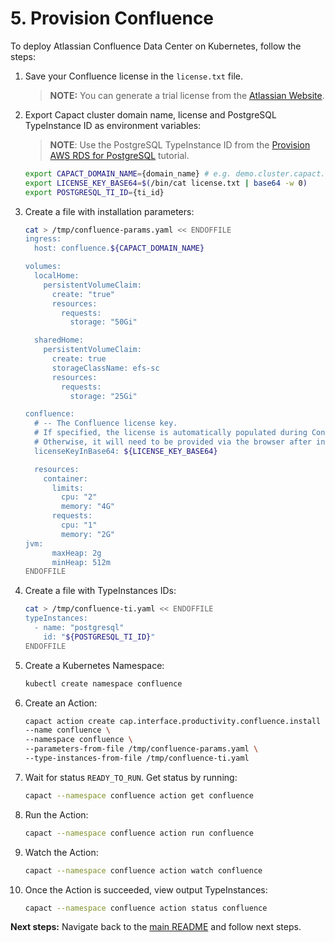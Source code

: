# 5. Provision Confluence

To deploy Atlassian Confluence Data Center on Kubernetes, follow the steps:

1. Save your Confluence license in the `license.txt` file. 

    >**NOTE:** You can generate a trial license from the [Atlassian Website](https://my.atlassian.com/license/evaluation).
    
1. Export Capact cluster domain name, license and PostgreSQL TypeInstance ID as environment variables:

    >**NOTE**: Use the PostgreSQL TypeInstance ID from the [Provision AWS RDS for PostgreSQL](./2-aws-rds-provisioning.md) tutorial.
   ```bash
   export CAPACT_DOMAIN_NAME={domain_name} # e.g. demo.cluster.capact.dev
   export LICENSE_KEY_BASE64=$(/bin/cat license.txt | base64 -w 0)
   export POSTGRESQL_TI_ID={ti_id} 
   ``` 

1. Create a file with installation parameters:

    ```bash
    cat > /tmp/confluence-params.yaml << ENDOFFILE
    ingress:
      host: confluence.${CAPACT_DOMAIN_NAME}
    
    volumes:
      localHome:
        persistentVolumeClaim:
          create: "true"
          resources:
            requests:
              storage: "50Gi"

      sharedHome:
        persistentVolumeClaim:
          create: true
          storageClassName: efs-sc
          resources:
            requests:
              storage: "25Gi"

    confluence:
      # -- The Confluence license key.
      # If specified, the license is automatically populated during Confluence setup.
      # Otherwise, it will need to be provided via the browser after initial startup.
      licenseKeyInBase64: ${LICENSE_KEY_BASE64}
    
      resources:
        container:
          limits:
            cpu: "2"
            memory: "4G"
          requests:
            cpu: "1"
            memory: "2G"
	jvm:
          maxHeap: 2g
          minHeap: 512m
    ENDOFFILE
    ```

1. Create a file with TypeInstances IDs:
 
    ```bash
    cat > /tmp/confluence-ti.yaml << ENDOFFILE
    typeInstances:
      - name: "postgresql"
        id: "${POSTGRESQL_TI_ID}"
    ENDOFFILE
    ```

1. Create a Kubernetes Namespace:

    ```bash
    kubectl create namespace confluence
    ```

1. Create an Action:

    ```bash
    capact action create cap.interface.productivity.confluence.install \
    --name confluence \
    --namespace confluence \
    --parameters-from-file /tmp/confluence-params.yaml \
    --type-instances-from-file /tmp/confluence-ti.yaml
    ```

1. Wait for status `READY_TO_RUN`. Get status by running:

   ```bash
   capact --namespace confluence action get confluence
   ```

1. Run the Action:

   ```bash
   capact --namespace confluence action run confluence
   ```

1. Watch the Action:

   ```bash
   capact --namespace confluence action watch confluence
   ```

1. Once the Action is succeeded, view output TypeInstances:

   ```bash
   capact --namespace confluence action status confluence
   ```
    
**Next steps:** Navigate back to the [main README](./README.md) and follow next steps.
